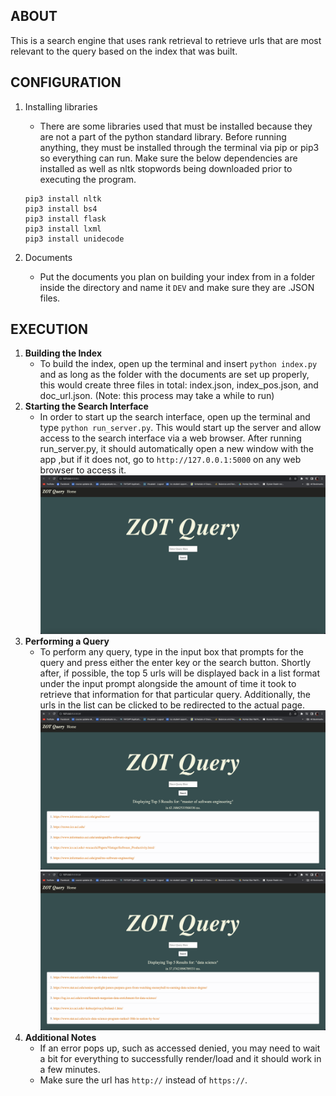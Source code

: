 ## ABOUT

This is a search engine that uses rank retrieval to retrieve urls that are most relevant to the query based on the index that was built.

## CONFIGURATION

1. Installing libraries

    - There are some libraries used that must be installed because they are not a part of the python standard library. Before running anything, they must be installed through the terminal via pip or pip3 so everything can run. Make sure the below dependencies are installed as well as nltk stopwords being downloaded prior to executing the program.
      <br>

    ```
    pip3 install nltk
    pip3 install bs4
    pip3 install flask
    pip3 install lxml
    pip3 install unidecode
    ```

2. Documents
    - Put the documents you plan on building your index from in a folder inside the directory and name it `DEV` and make sure they are .JSON files.

## EXECUTION

1. **Building the Index**
    - To build the index, open up the terminal and insert `python index.py` and as long as the folder with the documents are set up properly, this would create three files in total: index.json, index_pos.json, and doc_url.json. (Note: this process may take a while to run)
2. **Starting the Search Interface**
    - In order to start up the search interface, open up the terminal and type `python run_server.py`. This would start up the server and allow access to the search interface via a web browser. After running run_server.py, it should automatically open a new window with the app ,but if it does not, go to `http://127.0.0.1:5000` on any web browser to access it.
      ![](assets/search_engine.png)
3. **Performing a Query**
    - To perform any query, type in the input box that prompts for the query and press either the enter key or the search button. Shortly after, if possible, the top 5 urls will be displayed back in a list format under the input prompt alongside the amount of time it took to retrieve that information for that particular query. Additionally, the urls in the list can be clicked to be redirected to the actual page.
      ![](assets/query1.png)
      ![](assets/query2.png)
4. **Additional Notes**
    - If an error pops up, such as accessed denied, you may need to wait a bit for everything to successfully render/load and it should work in a few minutes.
    - Make sure the url has `http://` instead of `https://`.

